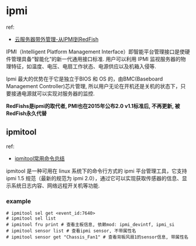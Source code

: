 # ipmi
ref:
- [云服务器带外管理-从IPMI到RedFish](https://blog.csdn.net/asmartkiller/article/details/106558952)

IPMI（Intelligent Platform Management Interface）即智能平台管理接口是使硬件管理具备“智能化”的新一代通用接口标准. 用户可以利用 IPMI 监视服务器的物理特征，如温度、电压、电扇工作状态、电源供应以及机箱入侵等.

Ipmi 最大的优势在于它是独立于BIOS 和 OS 的，由BMC(Baseboard Management Controller)芯片管理, 所以用户无论在开机还是关机的状态下，只要接通电源就可以实现对服务器的监控.

**RedFishs是ipmi的取代者, PMI也在2015年公布2.0 v1.1标准后, 不再更新, 被RedFish永久代替**

## ipmitool
ref:
- [ipmitool常用命令总结](https://www.cnblogs.com/HByang/p/16127044.html)

ipmitool 是一种可用在 linux 系统下的命令行方式的 ipmi 平台管理工具，它支持 ipmi 1.5 规范（最新的规范为 ipmi 2.0），通过它可以实现获取传感器的信息、显示系统日志内容、网络远程开关机等功能.

### example
```
# ipmitool sel get <event_id:7640>
# ipmitool sel list
# ipmitool fru print # 查看主板信息, 依赖mod: ipmi_devintf, ipmi_si
# ipmitool sensor list # 查看ipmi sensor, 不带属性名
# ipmitool sensor get "Chassis_Fan1" # 查看背板风扇1的sensor信息, 带属性名
```